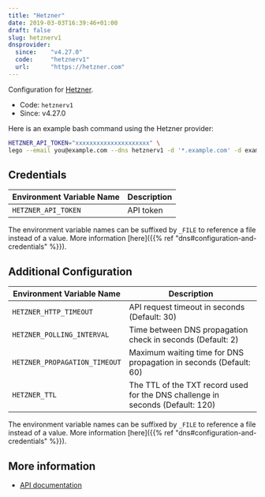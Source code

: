```yaml
---
title: "Hetzner"
date: 2019-03-03T16:39:46+01:00
draft: false
slug: hetznerv1
dnsprovider:
  since:    "v4.27.0"
  code:     "hetznerv1"
  url:      "https://hetzner.com"
---
```


<!-- THIS DOCUMENTATION IS AUTO-GENERATED. PLEASE DO NOT EDIT. -->
<!-- providers/dns/hetznerv1/hetznerv1.toml -->
<!-- THIS DOCUMENTATION IS AUTO-GENERATED. PLEASE DO NOT EDIT. -->


Configuration for [Hetzner](https://hetzner.com).


<!--more-->

- Code: `hetznerv1`
- Since: v4.27.0


Here is an example bash command using the Hetzner provider:

```bash
HETZNER_API_TOKEN="xxxxxxxxxxxxxxxxxxxxx" \
lego --email you@example.com --dns hetznerv1 -d '*.example.com' -d example.com run
```




## Credentials

| Environment Variable Name | Description |
|-----------------------|-------------|
| `HETZNER_API_TOKEN` | API token |

The environment variable names can be suffixed by `_FILE` to reference a file instead of a value.
More information [here]({{% ref "dns#configuration-and-credentials" %}}).


## Additional Configuration

| Environment Variable Name | Description |
|--------------------------------|-------------|
| `HETZNER_HTTP_TIMEOUT` | API request timeout in seconds (Default: 30) |
| `HETZNER_POLLING_INTERVAL` | Time between DNS propagation check in seconds (Default: 2) |
| `HETZNER_PROPAGATION_TIMEOUT` | Maximum waiting time for DNS propagation in seconds (Default: 60) |
| `HETZNER_TTL` | The TTL of the TXT record used for the DNS challenge in seconds (Default: 120) |

The environment variable names can be suffixed by `_FILE` to reference a file instead of a value.
More information [here]({{% ref "dns#configuration-and-credentials" %}}).




## More information

- [API documentation](https://docs.hetzner.cloud/reference/cloud#dns)

<!-- THIS DOCUMENTATION IS AUTO-GENERATED. PLEASE DO NOT EDIT. -->
<!-- providers/dns/hetznerv1/hetznerv1.toml -->
<!-- THIS DOCUMENTATION IS AUTO-GENERATED. PLEASE DO NOT EDIT. -->
